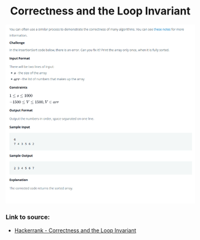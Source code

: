 <h1 align="center">Correctness and the Loop Invariant</h1>

![alt text](https://github.com/matthew01lokiet/Algorithmic-exercises/blob/main/z_description_images/Sorting/correctness_and_the_loop_invariant.png?raw=true)

### Link to source: 
- <a href="https://www.hackerrank.com/challenges/correctness-invariant/problem">Hackerrank - Correctness and the Loop Invariant</a>
